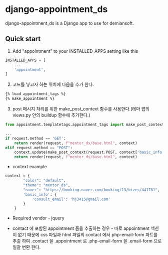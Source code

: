django-appointment_ds
==========

django-appointment_ds is a Django app to use for demiansoft.

Quick start
------------

1. Add "appointment" to your INSTALLED_APPS setting like this
```python
INSTALLED_APPS = [
    ...
    'appointment',
]
```
    
2. 코드를 넣고자 하는 위치에 다음을 추가 한다.
```html
{% load appointment_tags %}
{% make_appointment %}
```

3. post 메시지 처리를 위한 make_post_context 함수를 사용한다.(테마 앱의 views.py 안의 buildup 함수에 추가한다.)
```python
from appointment.templatetags.appointment_tags import make_post_context

...
if request.method == 'GET':
    return render(request, f"mentor_ds/base.html", context)
elif request.method == "POST":
    context.update(make_post_context(request.POST, context['basic_info']['consult_email']))
    return render(request, f"mentor_ds/base.html", context)
```

* context example
```python
context = {
        "color": "default",
        "theme": "mentor_ds",
        "naver": "https://booking.naver.com/booking/13/bizes/441781",   # None으로 설정시 버튼 안보임
        'basic_info': {
            'consult_email': 'hj3415@gmail.com'
        }
    }
```

* Required vendor - jquery

* contact 에 포함된 appointment 폼을 추출하는 경우 - 따로 appointment 섹션이 없기 때문에 css 파일과 html 파일의 contact 에서 php-email-form 파트를
 추출 하여 .contact 을 .appointment 로 .php-email-form 을 .email-form 으로 일괄 변환 한다.
